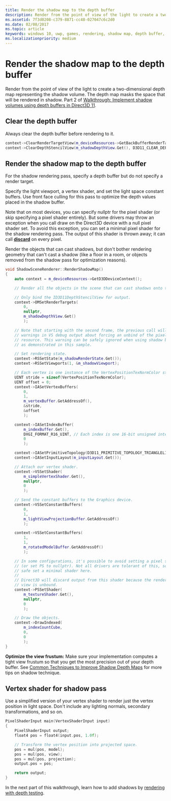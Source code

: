 ```yaml
---
title: Render the shadow map to the depth buffer
description: Render from the point of view of the light to create a two-dimensional depth map representing the shadow volume.
ms.assetid: 7f3d0208-c379-8871-cc48-027047c6c2d0
ms.date: 02/08/2017
ms.topic: article
keywords: windows 10, uwp, games, rendering, shadow map, depth buffer, direct3d
ms.localizationpriority: medium
---
```

# Render the shadow map to the depth buffer




Render from the point of view of the light to create a two-dimensional depth map representing the shadow volume. The depth map masks the space that will be rendered in shadow. Part 2 of [Walkthrough: Implement shadow volumes using depth buffers in Direct3D 11](implementing-depth-buffers-for-shadow-mapping.md).

## Clear the depth buffer


Always clear the depth buffer before rendering to it.

```cpp
context->ClearRenderTargetView(m_deviceResources->GetBackBufferRenderTargetView(), DirectX::Colors::CornflowerBlue);
context->ClearDepthStencilView(m_shadowDepthView.Get(), D3D11_CLEAR_DEPTH | D3D11_CLEAR_STENCIL, 1.0f, 0);
```

## Render the shadow map to the depth buffer


For the shadow rendering pass, specify a depth buffer but do not specify a render target.

Specify the light viewport, a vertex shader, and set the light space constant buffers. Use front face culling for this pass to optimize the depth values placed in the shadow buffer.

Note that on most devices, you can specify nullptr for the pixel shader (or skip specifying a pixel shader entirely). But some drivers may throw an exception when you call draw on the Direct3D device with a null pixel shader set. To avoid this exception, you can set a minimal pixel shader for the shadow rendering pass. The output of this shader is thrown away; it can call [**discard**](https://docs.microsoft.com/windows/desktop/direct3dhlsl/dx-graphics-hlsl-discard) on every pixel.

Render the objects that can cast shadows, but don't bother rendering geometry that can't cast a shadow (like a floor in a room, or objects removed from the shadow pass for optimization reasons).

```cpp
void ShadowSceneRenderer::RenderShadowMap()
{
    auto context = m_deviceResources->GetD3DDeviceContext();

    // Render all the objects in the scene that can cast shadows onto themselves or onto other objects.

    // Only bind the ID3D11DepthStencilView for output.
    context->OMSetRenderTargets(
        0,
        nullptr,
        m_shadowDepthView.Get()
        );

    // Note that starting with the second frame, the previous call will display
    // warnings in VS debug output about forcing an unbind of the pixel shader
    // resource. This warning can be safely ignored when using shadow buffers
    // as demonstrated in this sample.

    // Set rendering state.
    context->RSSetState(m_shadowRenderState.Get());
    context->RSSetViewports(1, &m_shadowViewport);

    // Each vertex is one instance of the VertexPositionTexNormColor struct.
    UINT stride = sizeof(VertexPositionTexNormColor);
    UINT offset = 0;
    context->IASetVertexBuffers(
        0,
        1,
        m_vertexBuffer.GetAddressOf(),
        &stride,
        &offset
        );

    context->IASetIndexBuffer(
        m_indexBuffer.Get(),
        DXGI_FORMAT_R16_UINT, // Each index is one 16-bit unsigned integer (short).
        0
        );

    context->IASetPrimitiveTopology(D3D11_PRIMITIVE_TOPOLOGY_TRIANGLELIST);
    context->IASetInputLayout(m_inputLayout.Get());

    // Attach our vertex shader.
    context->VSSetShader(
        m_simpleVertexShader.Get(),
        nullptr,
        0
        );

    // Send the constant buffers to the Graphics device.
    context->VSSetConstantBuffers(
        0,
        1,
        m_lightViewProjectionBuffer.GetAddressOf()
        );

    context->VSSetConstantBuffers(
        1,
        1,
        m_rotatedModelBuffer.GetAddressOf()
        );

    // In some configurations, it's possible to avoid setting a pixel shader
    // (or set PS to nullptr). Not all drivers are tolerant of this, so to be
    // safe set a minimal shader here.
    //
    // Direct3D will discard output from this shader because the render target
    // view is unbound.
    context->PSSetShader(
        m_textureShader.Get(),
        nullptr,
        0
        );

    // Draw the objects.
    context->DrawIndexed(
        m_indexCountCube,
        0,
        0
        );
}
```

**Optimize the view frustum:**  Make sure your implementation computes a tight view frustum so that you get the most precision out of your depth buffer. See [Common Techniques to Improve Shadow Depth Maps](https://docs.microsoft.com/windows/desktop/DxTechArts/common-techniques-to-improve-shadow-depth-maps) for more tips on shadow technique.

## Vertex shader for shadow pass


Use a simplified version of your vertex shader to render just the vertex position in light space. Don't include any lighting normals, secondary transformations, and so on.

```cpp
PixelShaderInput main(VertexShaderInput input)
{
    PixelShaderInput output;
    float4 pos = float4(input.pos, 1.0f);

    // Transform the vertex position into projected space.
    pos = mul(pos, model);
    pos = mul(pos, view);
    pos = mul(pos, projection);
    output.pos = pos;

    return output;
}
```

In the next part of this walkthrough, learn how to add shadows by [rendering with depth testing](render-the-scene-with-depth-testing.md).

 

 




